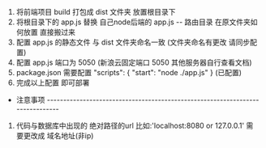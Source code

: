 1. 将前端项目 build 打包成 dist 文件夹 放置根目录下
2. 将根目录下的 app.js 替换 自己node后端的 app.js -- 路由目录 在原文件夹如何放置  直接搬过来
3. 配置 app.js 的静态文件 与 dist 文件夹命名一致 (文件夹命名有更改 请同步配置)
4. 配置 app.js 端口为 5050 (新浪云固定端口 5050  其他服务器自行查看文档)
5. package.json 需要配置 
    "scripts": {
      "start": "node ./app.js"
    }
   (已配置)
6. 完成以上配置 即可部署

- 注意事项 ------------------------------------------------------------------------------
1. 代码与数据库中出现的 绝对路径的url 比如:'localhost:8080 or 127.0.0.1' 需要更改成 域名地址(非ip)
